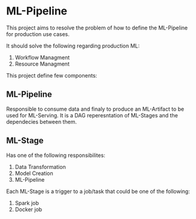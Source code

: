 # ML-Pipeline

This project aims to resolve the problem of how to define the ML-Pipeline for production use cases.

It should solve the following regarding production ML:
1. Workflow Managment 
2. Resource Managment

This project define few components:

## ML-Pipeline

Responsible to consume data and finaly to produce an ML-Artifact to be used for ML-Serving.
It is a DAG reperesntation of ML-Stages and the dependecies between them.

## ML-Stage

Has one of the following responsibilites:
1. Data Transformation
2. Model Creation
3. ML-Pipeline

Each ML-Stage is a trigger to a job/task that could be one of the following:
1. Spark job
2. Docker job


